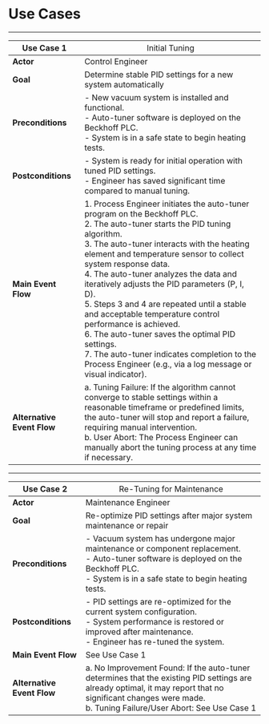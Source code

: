 # Use Cases
---
| __Use Case 1__                | <span style="font-weight:normal">Initial Tuning</span> | 
|---|---|
| __Actor__                     | Control Engineer
| __Goal__                      | Determine stable PID settings for a new system automatically |
| __Preconditions__             | - New vacuum system is installed and functional.<br>- Auto-tuner software is deployed on the Beckhoff PLC.<br>- System is in a safe state to begin heating tests. |
| __Postconditions__            | - System is ready for initial operation with tuned PID settings.<br>- Engineer has saved significant time compared to manual tuning.
| __Main Event Flow__           | 1. Process Engineer initiates the auto-tuner program on the Beckhoff PLC.<br>2. The auto-tuner starts the PID tuning algorithm.<br>3. The auto-tuner interacts with the heating element and temperature sensor to collect system response data.<br>4. The auto-tuner analyzes the data and iteratively adjusts the PID parameters (P, I, D).<br>5. Steps 3 and 4 are repeated until a stable and acceptable temperature control performance is achieved.<br>6. The auto-tuner saves the optimal PID settings.<br>7. The auto-tuner indicates completion to the Process Engineer (e.g., via a log message or visual indicator).
| __Alternative Event Flow__    | a. Tuning Failure: If the algorithm cannot converge to stable settings within a reasonable timeframe or predefined limits, the auto-tuner will stop and report a failure, requiring manual intervention.<br>b. User Abort: The Process Engineer can manually abort the tuning process at any time if necessary.
---
| __Use Case 2__                | <span style="font-weight:normal">Re-Tuning for Maintenance</span> | 
|---|---|
| __Actor__                     | Maintenance Engineer
| __Goal__                      | Re-optimize PID settings after major system maintenance or repair
| __Preconditions__             | - Vacuum system has undergone major maintenance or component replacement.<br>- Auto-tuner software is deployed on the Beckhoff PLC.<br>- System is in a safe state to begin heating tests.
| __Postconditions__            | - PID settings are re-optimized for the current system configuration.<br>- System performance is restored or improved after maintenance.<br>- Engineer has re-tuned the system.
| __Main Event Flow__           | See Use Case 1
| __Alternative Event Flow__    | a. No Improvement Found: If the auto-tuner determines that the existing PID settings are already optimal, it may report that no significant changes were made.<br>b. Tuning Failure/User Abort: See Use Case 1